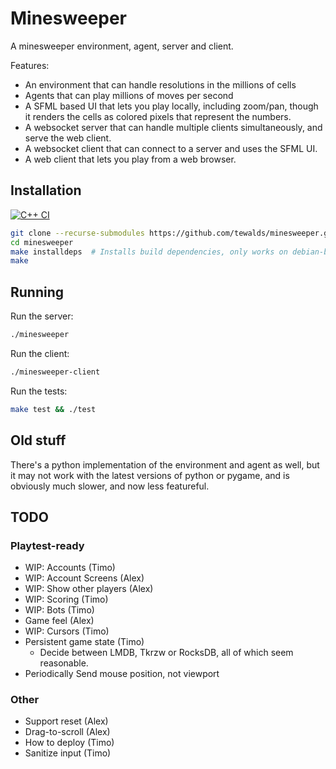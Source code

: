 # Minesweeper
A minesweeper environment, agent, server and client. 

Features:
- An environment that can handle resolutions in the millions of cells
- Agents that can play millions of moves per second
- A SFML based UI that lets you play locally, including zoom/pan, though it renders the cells as 
  colored pixels that represent the numbers.
- A websocket server that can handle multiple clients simultaneously, and serve the web client.
- A websocket client that can connect to a server and uses the SFML UI.
- A web client that lets you play from a web browser.

## Installation

[![C++ CI](https://github.com/tewalds/minesweeper/actions/workflows/build-test-cpp.yml/badge.svg)](https://github.com/tewalds/minesweeper/actions/workflows/build-test-cpp.yml)

```bash
git clone --recurse-submodules https://github.com/tewalds/minesweeper.git
cd minesweeper
make installdeps  # Installs build dependencies, only works on debian-based systems.
make
```

## Running

Run the server:
```bash
./minesweeper
```

Run the client:
```bash
./minesweeper-client
```

Run the tests:
```bash
make test && ./test
```

## Old stuff

There's a python implementation of the environment and agent as well, but it may not work with the
latest versions of python or pygame, and is obviously much slower, and now less featureful.

## TODO

### Playtest-ready
- WIP: Accounts (Timo)
- WIP: Account Screens (Alex)
- WIP: Show other players (Alex)
- WIP: Scoring (Timo)
- WIP: Bots (Timo)
- Game feel (Alex)
- WIP: Cursors (Timo)
- Persistent game state (Timo)
  - Decide between LMDB, Tkrzw or RocksDB, all of which seem reasonable.
- Periodically Send mouse position, not viewport

### Other
- Support reset (Alex)
- Drag-to-scroll (Alex)
- How to deploy (Timo)
- Sanitize input (Timo)
